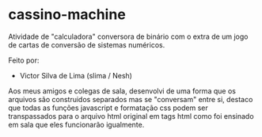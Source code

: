 # cassino-machine
Atividade de "calculadora" conversora de binário com o extra de um jogo de cartas de conversão de sistemas numéricos.

Feito por:
 - Victor Silva de Lima (slima / Nesh)

Aos meus amigos e colegas de sala, desenvolvi de uma forma que os arquivos são construidos separados mas se "conversam" entre si, destaco que todas as funções javascript e formatação css podem ser transpassados para o arquivo html original em tags html como foi ensinado em sala que eles funcionarão igualmente.
 